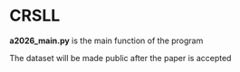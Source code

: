 # CRSLL

**a2026_main.py** is the main function of the program

The dataset will be made public after the paper is accepted
